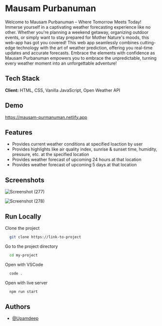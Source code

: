 
# Mausam Purbanuman

Welcome to Mausam Purbanuman – Where Tomorrow Meets Today! Immerse yourself in a captivating weather forecasting experience like no other. Whether you're planning a weekend getaway, organizing outdoor events, or simply want to stay prepared for Mother Nature's moods, this web-app has got you covered! This web app seamlessly combines cutting-edge technology with the art of weather prediction, offering you real-time updates and accurate forecasts. Embrace the elements with confidence as Mausam Purbanuman empowers you to embrace the unpredictable, turning every weather moment into an unforgettable adventure!

## Tech Stack

**Client:** HTML, CSS, Vanilla JavaScript, Open Weather API

## Demo

https://mausam-purmanuman.netlify.app

## Features

- Provides current weather conditions at specified loaction by user
- Provides highlights like air quality index, sunrise & sunset time, humidity, pressure, etc. at the specified location
- Provides weather forecast of upcoming 24 hours at that location 
- Provides weather forecast of upcoming 5 days at that location 

## Screenshots

![Screenshot (277)](https://github.com/Hengdang-Killer/Mausam-Purbanuman/assets/136807333/e56cab71-49ce-40ac-902d-8528c7888a3f)


![Screenshot (278)](https://github.com/Hengdang-Killer/Mausam-Purbanuman/assets/136807333/f330f512-8a74-45b8-a787-bb043a8ec653)

## Run Locally

Clone the project

```bash
  git clone https://link-to-project
```

Go to the project directory

```bash
  cd my-project
```

Open with VSCode

```bash
  code .
```

Open with live server

```bash
  npm run start
```


## Authors

- [@Upamdeep](https://www.github.com/HengdangKiller)
